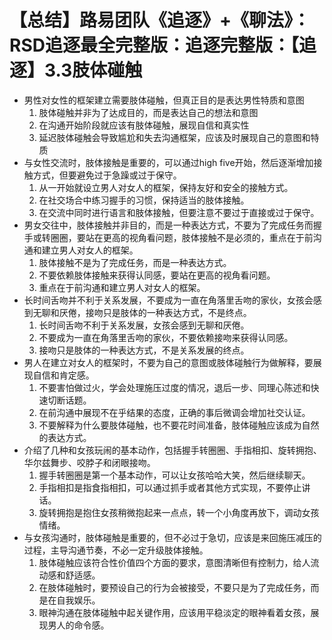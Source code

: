 # 【总结】路易团队《追逐》+《聊法》：RSD追逐最全完整版：追逐完整版：【追逐】3.3肢体碰触

-   男性对女性的框架建立需要肢体碰触，但真正目的是表达男性特质和意图
    1.  肢体碰触并非为了达成目的，而是表达自己的想法和意图
    2.  在沟通开始阶段就应该有肢体碰触，展现自信和真实性
    3.  延迟肢体碰触会导致尴尬和失去沟通框架，应该及时展现自己的意图和特质
-   与女性交流时，肢体接触是重要的，可以通过high five开始，然后逐渐增加接触方式，但要避免过于急躁或过于保守。
    1.  从一开始就设立男人对女人的框架，保持友好和安全的接触方式。
    2.  在社交场合中练习握手的习惯，保持适当的肢体接触。
    3.  在交流中同时进行语言和肢体接触，但要注意不要过于直接或过于保守。
-   男女交往中，肢体接触并非目的，而是一种表达方式，不要为了完成任务而握手或转圈圈，要站在更高的视角看问题，肢体接触不是必须的，重点在于前沟通和建立男人对女人的框架。
    1.  肢体接触不是为了完成任务，而是一种表达方式。
    2.  不要依赖肢体接触来获得认同感，要站在更高的视角看问题。
    3.  重点在于前沟通和建立男人对女人的框架。
-   长时间舌吻并不利于关系发展，不要成为一直在角落里舌吻的家伙，女孩会感到无聊和厌倦，接吻只是肢体的一种表达方式，不是终点。
    1.  长时间舌吻不利于关系发展，女孩会感到无聊和厌倦。
    2.  不要成为一直在角落里舌吻的家伙，不要依赖接吻来获得认同感。
    3.  接吻只是肢体的一种表达方式，不是关系发展的终点。
-   男人在建立对女人的框架时，不要为自己的意图或肢体碰触行为做解释，要展现自信和肯定感。
    1.  不要害怕做过火，学会处理施压过度的情况，退后一步、同理心陈述和快速切断话题。
    2.  在前沟通中展现不在乎结果的态度，正确的事后微调会增加社交认证。
    3.  不要解释为什么要肢体碰触，也不要花时间准备，肢体碰触应该成为自然的表达方式。
-   介绍了几种和女孩玩闹的基本动作，包括握手转圈圈、手指相扣、旋转拥抱、华尔兹舞步、咬脖子和闭眼接吻。
    1.  握手转圈圈是第一个基本动作，可以让女孩哈哈大笑，然后继续聊天。
    2.  手指相扣是指食指相扣，可以通过抓手或者其他方式实现，不要停止讲话。
    3.  旋转拥抱是抱住女孩稍微抱起来一点点，转一个小角度再放下，调动女孩情绪。
-   与女孩沟通时，肢体碰触是重要的，但不必过于急切，应该是来回施压减压的过程，主导沟通节奏，不必一定升级肢体接触。
    1.  肢体碰触应该符合性价值四个方面的要求，意图清晰但有控制力，给人流动感和舒适感。
    2.  在肢体碰触时，要预设自己的行为会被接受，不要只是为了完成任务，而是在自我娱乐。
    3.  眼神沟通在肢体碰触中起关键作用，应该用平稳淡定的眼神看着女孩，展现男人的命令感。